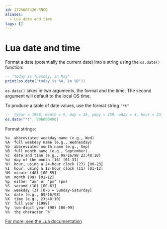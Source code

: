 ```yaml
---
id: 1725607426-RNCO
aliases:
  - Lua date and time
tags: []
---
```


# Lua date and time

Format a date (potentially the current date) into a string using the `os.date()` function:
```lua
-- "today is Tuesday, in May"
print(os.date("today is %A, in %B"))
```

`os.date()` takes in two arguments, the format and the time.
The second argument will default to the local OS time.

To produce a table of date values, use the format string `"*t"`
```lua
--  {year = 1998, month = 9, day = 16, yday = 259, wday = 4, hour = 23, min = 48, sec = 10, isdst = false}
os.date("*t", 906000490)
```

Format strings:
```
%a	abbreviated weekday name (e.g., Wed)
%A	full weekday name (e.g., Wednesday)
%b	abbreviated month name (e.g., Sep)
%B	full month name (e.g., September)
%c	date and time (e.g., 09/16/98 23:48:10)
%d	day of the month (16) [01-31]
%H	hour, using a 24-hour clock (23) [00-23]
%I	hour, using a 12-hour clock (11) [01-12]
%M	minute (48) [00-59]
%m	month (09) [01-12]
%p	either "am" or "pm" (pm)
%S	second (10) [00-61]
%w	weekday (3) [0-6 = Sunday-Saturday]
%x	date (e.g., 09/16/98)
%X	time (e.g., 23:48:10)
%Y	full year (1998)
%y	two-digit year (98) [00-99]
%%	the character `%´
```

[For more, see the Lua documentation](https://www.lua.org/pil/22.1.html)
